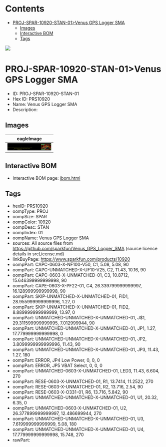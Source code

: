 



Contents
========

* [PROJ-SPAR-10920-STAN-01>Venus GPS Logger SMA](#proj-spar-10920-stan-01venus-gps-logger-sma)
	* [Images](#images)
	* [Interactive BOM](#interactive-bom)
	* [Tags](#tags)
  
![][im]
# PROJ-SPAR-10920-STAN-01>Venus GPS Logger SMA

- ID: PROJ-SPAR-10920-STAN-01
- Hex ID: PRS10920
- Name: Venus GPS Logger SMA
- Description: 

## Images
  
  

|eagleImage|
| :---: |
|[![eagleImage](eagleImage_140.png)](eagleImage_600.png)|

## Interactive BOM

- Interactive BOM page: [ibom.html](kicad/bom/ibom.html)

## Tags

- hexID: PRS10920
- oompType: PROJ
- oompSize: SPAR
- oompColor: 10920
- oompDesc: STAN
- oompIndex: 01
- oompName: Venus GPS Logger SMA
- sources: All source files from https://github.com/sparkfun/Venus_GPS_Logger_SMA (source licence details in srcLicense.md)
- linkBuyPage: https://www.sparkfun.com/products/10920
- oompPart: CAPC-0603-X-NF100-V50, C1, 5.08, 5.08, 90
- oompPart: CAPC-UNMATCHED-X-UF10-V25, C2, 11.43, 10.16, 90
- oompPart: CAPC-0603-X-UNMATCHED-01, C3, 10.8712, 15.646399999999998, 90
- oompPart: CAPE-0603-X-PF22-01, C4, 26.339799999999997, 16.128999999999998, 90
- oompPart: SKIP-UNMATCHED-X-UNMATCHED-01, FID1, 28.955999999999996, 1.27, 0
- oompPart: SKIP-UNMATCHED-X-UNMATCHED-01, FID2, 8.889999999999999, 13.97, 0
- oompPart: UNMATCHED-UNMATCHED-X-UNMATCHED-01, J$1, 29.311599999999995, 7.012999944, 90
- oompPart: UNMATCHED-UNMATCHED-X-UNMATCHED-01, JP1, 1.27, 17.779999999999998, 0
- oompPart: UNMATCHED-UNMATCHED-X-UNMATCHED-01, JP2, 3.8099999999999996, 11.43, 90
- oompPart: UNMATCHED-UNMATCHED-X-UNMATCHED-01, JP3, 11.43, 1.27, 180
- oompPart: ERROR, JP4 Low Power, 0, 0, 0
- oompPart: ERROR, JP5 VBAT Select, 0, 0, 0
- oompPart: UNMATCHED-0603-X-UNMATCHED-01, LED3, 11.43, 6.604, 270
- oompPart: RESE-0603-X-UNMATCHED-01, R1, 13.7414, 11.2522, 270
- oompPart: RESE-0603-X-UNMATCHED-01, R2, 13.716, 2.54, 90
- oompPart: RESE-0603-X-O331-01, R6, 13.716, 5.842, 90
- oompPart: UNMATCHED-UNMATCHED-X-UNMATCHED-01, U1, 20.32, 6.35, 0
- oompPart: UNMATCHED-0603-X-UNMATCHED-01, U2, 26.377899999999997, 12.486699944, 270
- oompPart: UNMATCHED-UNMATCHED-X-UNMATCHED-01, U3, 7.619999999999999, 5.08, 180
- oompPart: UNMATCHED-UNMATCHED-X-UNMATCHED-01, U4, 17.779999999999998, 15.748, 270
- rawPart: 



[im]: eagleImage_450.png
